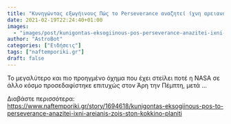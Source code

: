 ```yaml
---
title: "Κυνηγώντας εξωγήινους Πώς το Perseverance αναζητεί ίχνη αρειανής ζωής στον Κόκκινο Πλανήτη"
date: 2021-02-19T22:24:40+01:00
images:
  - "images/post/kunigontas-eksogiinous-pos-perseverance-anazitei-ixni-areianis-zois-ston-kokkino-planiti.jpg"
author: "AstroBot"
categories: ["Ειδήσεις"]
tags: ["naftemporiki.gr"]
draft: false
---
```


Το μεγαλύτερο και πιο προηγμένο όχημα που έχει στείλει ποτέ η NASA σε άλλο κόσμο προσεδαφίστηκε επιτυχώς στον Άρη την Πέμπτη, μετά ...

Διαβάστε περισσότερα: https://www.naftemporiki.gr/story/1694618/kunigontas-eksogiinous-pos-to-perseverance-anazitei-ixni-areianis-zois-ston-kokkino-planiti
